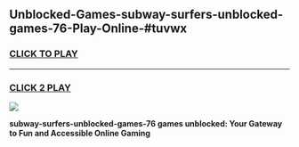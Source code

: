 
## Unblocked-Games-subway-surfers-unblocked-games-76-Play-Online-#tuvwx
<h3>
<a href="https://premium.freeplayer.one?title=subway-surfers-unblocked-games-76&ref=24F">CLICK TO PLAY</a></h3>
<hr>

<h3>
<a href="https://premium.freeplayer.one?title=subway-surfers-unblocked-games-76&ref=24F">CLICK 2 PLAY</a>
  
</h3>

<a href="https://premium.freeplayer.one?title=subway-surfers-unblocked-games-76&ref=24F/"><img src="https://clearcache.store/games.png"></a>


**subway-surfers-unblocked-games-76 games unblocked: Your Gateway to Fun and Accessible Online Gaming**
